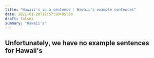 ```yaml
---
title: "Hawaii's in a sentence | Hawaii's example sentences"
date: 2021-01-20T19:57:50+05:30
draft: falses
summary: "Hawaii's"
---
```

## Unfortunately, we have no example sentences for Hawaii's                 
